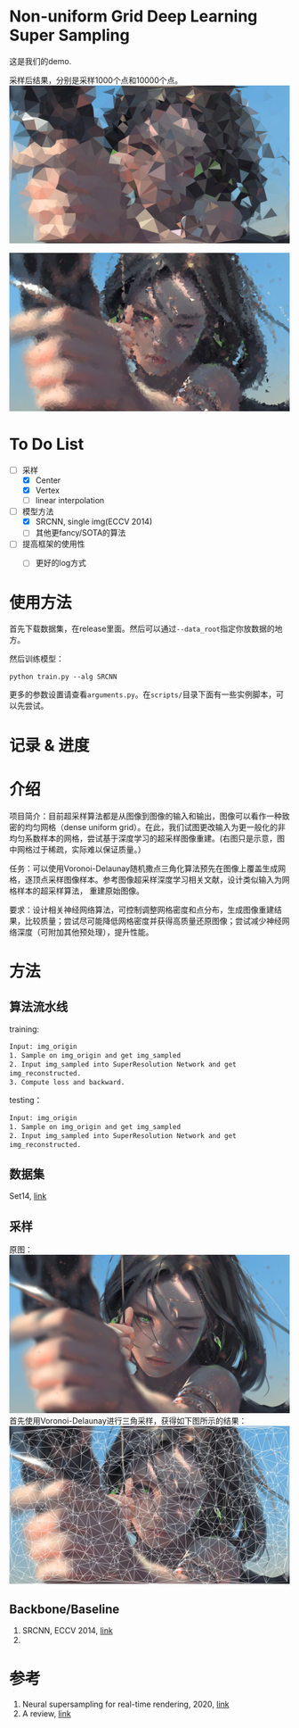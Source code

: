 # Non-uniform Grid Deep Learning Super Sampling

这是我们的demo.


采样后结果，分别是采样1000个点和10000个点。
![](imgs/blur_point1000.jpg)

![](imgs/blur_point10000.png)



# To Do List
- [ ] 采样
  - [x] Center
  - [x] Vertex
  - [ ] linear interpolation
- [ ] 模型方法
  - [x] SRCNN, single img(ECCV 2014)
  - [ ] 其他更fancy/SOTA的算法
- [ ] 提高框架的使用性
  - [ ] 更好的log方式


# 使用方法
首先下载数据集，在release里面。然后可以通过`--data_root`指定你放数据的地方。

然后训练模型：
```
python train.py --alg SRCNN
```
更多的参数设置请查看`arguments.py`。在`scripts/`目录下面有一些实例脚本，可以先尝试。



# 记录 & 进度
# 介绍
项目简介：目前超采样算法都是从图像到图像的输入和输出，图像可以看作一种致密的均匀网格（dense uniform grid）。在此，我们试图更改输入为更一般化的非均匀系数样本的网格，尝试基于深度学习的超采样图像重建。(右图只是示意，图中网格过于稀疏，实际难以保证质量。）

任务：可以使用Voronoi-Delaunay随机撒点三角化算法预先在图像上覆盖生成网格，逐顶点采样图像样本。参考图像超采样深度学习相关文献，设计类似输入为网格样本的超采样算法， 重建原始图像。


要求：设计相关神经网络算法，可控制调整网格密度和点分布，生成图像重建结果，比较质量；尝试尽可能降低网格密度并获得高质量还原图像；尝试减少神经网络深度（可附加其他预处理），提升性能。

# 方法

## 算法流水线
training:
```
Input: img_origin
1. Sample on img_origin and get img_sampled 
2. Input img_sampled into SuperResolution Network and get img_reconstructed.
3. Compute loss and backward.
```

testing：
```
Input: img_origin
1. Sample on img_origin and get img_sampled 
2. Input img_sampled into SuperResolution Network and get img_reconstructed.
```

## 数据集
Set14, [link](https://deepai.org/dataset/set14-super-resolution)

## 采样
原图：
![](imgs/img_origin.jpeg)
首先使用Voronoi-Delaunay进行三角采样，获得如下图所示的结果：
![](imgs/delaunay.jpg)

## Backbone/Baseline
1. SRCNN, ECCV 2014, [link](https://github.com/yjn870/SRCNN-pytorch)
2. 

# 参考
1. Neural supersampling for real-time rendering, 2020, [link](https://research.fb.com/wp-content/uploads/2020/06/Neural-Supersampling-for-Real-time-Rendering.pdf)
2. A review, [link](https://cseweb.ucsd.edu/~ravir/tianchengsiga.pdf)